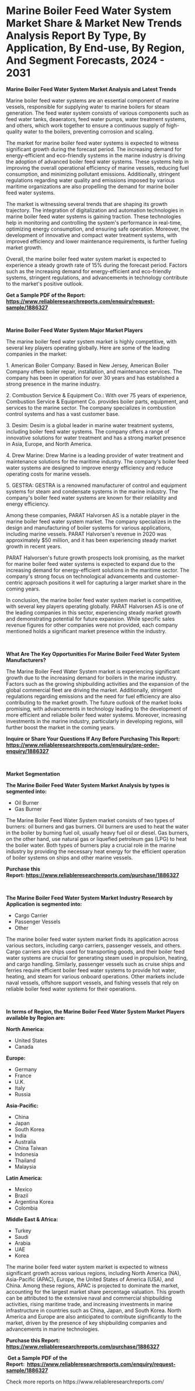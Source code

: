 <p><h1>Marine Boiler Feed Water System Market Share & Market New Trends Analysis Report By Type, By Application, By End-use, By Region, And Segment Forecasts, 2024 - 2031</h1></p><p><strong>Marine Boiler Feed Water System Market Analysis and Latest Trends</strong></p>
<p><p>Marine boiler feed water systems are an essential component of marine vessels, responsible for supplying water to marine boilers for steam generation. The feed water system consists of various components such as feed water tanks, deaerators, feed water pumps, water treatment systems, and others, which work together to ensure a continuous supply of high-quality water to the boilers, preventing corrosion and scaling.</p><p>The market for marine boiler feed water systems is expected to witness significant growth during the forecast period. The increasing demand for energy-efficient and eco-friendly systems in the marine industry is driving the adoption of advanced boiler feed water systems. These systems help in improving the overall operational efficiency of marine vessels, reducing fuel consumption, and minimizing pollutant emissions. Additionally, stringent regulations regarding water quality and emissions imposed by various maritime organizations are also propelling the demand for marine boiler feed water systems.</p><p>The market is witnessing several trends that are shaping its growth trajectory. The integration of digitalization and automation technologies in marine boiler feed water systems is gaining traction. These technologies help in monitoring and controlling the system's performance in real-time, optimizing energy consumption, and ensuring safe operation. Moreover, the development of innovative and compact water treatment systems, with improved efficiency and lower maintenance requirements, is further fueling market growth.</p><p>Overall, the marine boiler feed water system market is expected to experience a steady growth rate of 15% during the forecast period. Factors such as the increasing demand for energy-efficient and eco-friendly systems, stringent regulations, and advancements in technology contribute to the market's positive outlook.</p></p>
<p><strong>Get a Sample PDF of the Report:&nbsp; <a href="https://www.reliableresearchreports.com/enquiry/request-sample/1886327">https://www.reliableresearchreports.com/enquiry/request-sample/1886327</a></strong></p>
<p>&nbsp;</p>
<p><strong>Marine Boiler Feed Water System Major Market Players</strong></p>
<p><p>The marine boiler feed water system market is highly competitive, with several key players operating globally. Here are some of the leading companies in the market:</p><p>1. American Boiler Company: Based in New Jersey, American Boiler Company offers boiler repair, installation, and maintenance services. The company has been in operation for over 30 years and has established a strong presence in the marine industry.</p><p>2. Combustion Service & Equipment Co.: With over 75 years of experience, Combustion Service & Equipment Co. provides boiler parts, equipment, and services to the marine sector. The company specializes in combustion control systems and has a vast customer base.</p><p>3. Desim: Desim is a global leader in marine water treatment systems, including boiler feed water systems. The company offers a range of innovative solutions for water treatment and has a strong market presence in Asia, Europe, and North America.</p><p>4. Drew Marine: Drew Marine is a leading provider of water treatment and maintenance solutions for the maritime industry. The company's boiler feed water systems are designed to improve energy efficiency and reduce operating costs for marine vessels.</p><p>5. GESTRA: GESTRA is a renowned manufacturer of control and equipment systems for steam and condensate systems in the marine industry. The company's boiler feed water systems are known for their reliability and energy efficiency.</p><p>Among these companies, PARAT Halvorsen AS is a notable player in the marine boiler feed water system market. The company specializes in the design and manufacturing of boiler systems for various applications, including marine vessels. PARAT Halvorsen's revenue in 2020 was approximately $50 million, and it has been experiencing steady market growth in recent years.</p><p>PARAT Halvorsen's future growth prospects look promising, as the market for marine boiler feed water systems is expected to expand due to the increasing demand for energy-efficient solutions in the maritime sector. The company's strong focus on technological advancements and customer-centric approach positions it well for capturing a larger market share in the coming years.</p><p>In conclusion, the marine boiler feed water system market is competitive, with several key players operating globally. PARAT Halvorsen AS is one of the leading companies in this sector, experiencing steady market growth and demonstrating potential for future expansion. While specific sales revenue figures for other companies were not provided, each company mentioned holds a significant market presence within the industry.</p></p>
<p>&nbsp;</p>
<p><strong>What Are The Key Opportunities For Marine Boiler Feed Water System Manufacturers?</strong></p>
<p><p>The Marine Boiler Feed Water System market is experiencing significant growth due to the increasing demand for boilers in the marine industry. Factors such as the growing shipbuilding activities and the expansion of the global commercial fleet are driving the market. Additionally, stringent regulations regarding emissions and the need for fuel efficiency are also contributing to the market growth. The future outlook of the market looks promising, with advancements in technology leading to the development of more efficient and reliable boiler feed water systems. Moreover, increasing investments in the marine industry, particularly in developing regions, will further boost the market in the coming years.</p></p>
<p><strong>Inquire or Share Your Questions If Any Before Purchasing This Report: <a href="https://www.reliableresearchreports.com/enquiry/pre-order-enquiry/1886327">https://www.reliableresearchreports.com/enquiry/pre-order-enquiry/1886327</a></strong></p>
<p>&nbsp;</p>
<p><strong>Market Segmentation</strong></p>
<p><strong>The Marine Boiler Feed Water System Market Analysis by types is segmented into:</strong></p>
<p><ul><li>Oil Burner</li><li>Gas Burner</li></ul></p>
<p><p>The Marine Boiler Feed Water System market consists of two types of burners: oil burners and gas burners. Oil burners are used to heat the water in the boiler by burning fuel oil, usually heavy fuel oil or diesel. Gas burners, on the other hand, use natural gas or liquefied petroleum gas (LPG) to heat the boiler water. Both types of burners play a crucial role in the marine industry by providing the necessary heat energy for the efficient operation of boiler systems on ships and other marine vessels.</p></p>
<p><strong>Purchase this Report:&nbsp;<a href="https://www.reliableresearchreports.com/purchase/1886327">https://www.reliableresearchreports.com/purchase/1886327</a></strong></p>
<p>&nbsp;</p>
<p><strong>The Marine Boiler Feed Water System Market Industry Research by Application is segmented into:</strong></p>
<p><ul><li>Cargo Carrier</li><li>Passenger Vessels</li><li>Other</li></ul></p>
<p><p>The marine boiler feed water system market finds its application across various sectors, including cargo carriers, passenger vessels, and others. Cargo carriers are ships used for transporting goods, and their boiler feed water systems are crucial for generating steam used in propulsion, heating, and cargo handling. Similarly, passenger vessels such as cruise ships and ferries require efficient boiler feed water systems to provide hot water, heating, and steam for various onboard operations. Other markets include naval vessels, offshore support vessels, and fishing vessels that rely on reliable boiler feed water systems for their operations.</p></p>
<p>&nbsp;</p>
<p><strong>In terms of Region, the Marine Boiler Feed Water System Market Players available by Region are:</strong></p>
<p>
    <p> <strong> North America: </strong>
        <ul>
            <li>United States</li>
            <li>Canada</li>
        </ul>
        </p> 
    <p> <strong> Europe: </strong>
        <ul>
            <li>Germany</li>
            <li>France</li>
            <li>U.K.</li>
            <li>Italy</li>
            <li>Russia</li>
        </ul>
        </p> 
    <p> <strong> Asia-Pacific: </strong>
        <ul>
            <li>China</li>
            <li>Japan</li>
            <li>South Korea</li>
            <li>India</li>
            <li>Australia</li>
            <li>China Taiwan</li>
            <li>Indonesia</li>
            <li>Thailand</li>
            <li>Malaysia</li>
        </ul>
        </p> 
    <p> <strong> Latin America: </strong>
        <ul>
            <li>Mexico</li>
            <li>Brazil</li>
            <li>Argentina Korea</li>
            <li>Colombia</li>
        </ul>
        </p> 
    <p> <strong> Middle East & Africa: </strong>
        <ul>
            <li>Turkey</li>
            <li>Saudi</li>
            <li>Arabia</li>
            <li>UAE</li>
            <li>Korea</li>
        </ul>
    </p>
    </p>
<p><p>The marine boiler feed water system market is expected to witness significant growth across various regions, including North America (NA), Asia-Pacific (APAC), Europe, the United States of America (USA), and China. Among these regions, APAC is projected to dominate the market, accounting for the largest market share percentage valuation. This growth can be attributed to the extensive naval and commercial shipbuilding activities, rising maritime trade, and increasing investments in marine infrastructure in countries such as China, Japan, and South Korea. North America and Europe are also anticipated to contribute significantly to the market, driven by the presence of key shipbuilding companies and advancements in marine technologies.</p></p>
<p><strong>Purchase this Report: <a href="https://www.reliableresearchreports.com/purchase/1886327">https://www.reliableresearchreports.com/purchase/1886327</a></strong></p>
<p>&nbsp;<strong>Get a Sample PDF of the Report:&nbsp;&nbsp;<a href="https://www.reliableresearchreports.com/enquiry/request-sample/1886327">https://www.reliableresearchreports.com/enquiry/request-sample/1886327</a></strong></p>
<p><strong></strong></p>
<p>Check more reports on https://www.reliableresearchreports.com/</p>